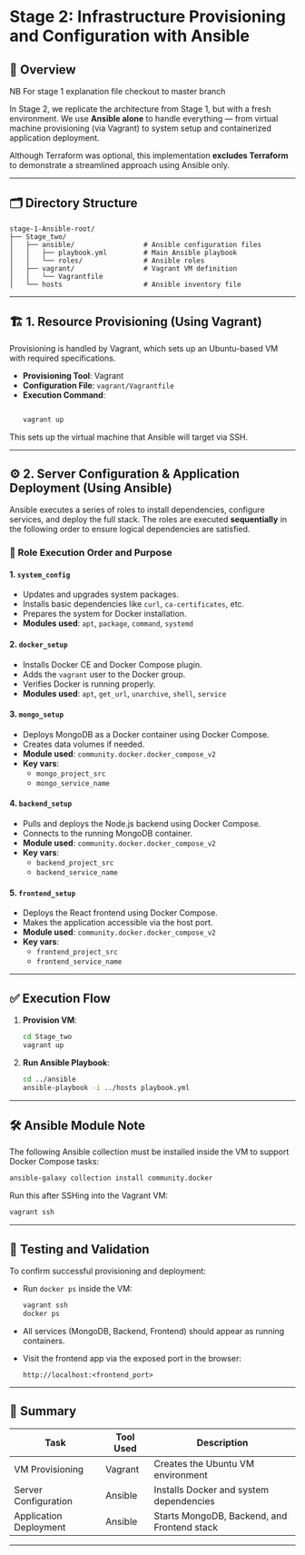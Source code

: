 # Stage 2: Infrastructure Provisioning and Configuration with Ansible

## 📘 Overview
NB For stage 1 explanation file checkout to master branch

In Stage 2, we replicate the architecture from Stage 1, but with a fresh environment. We use **Ansible alone** to handle everything — from virtual machine provisioning (via Vagrant) to system setup and containerized application deployment.

Although Terraform was optional, this implementation **excludes Terraform** to demonstrate a streamlined approach using Ansible only.

---

## 🗂 Directory Structure

```
stage-1-Ansible-root/
├── Stage_two/
│   ├── ansible/                 # Ansible configuration files
│   │   ├── playbook.yml         # Main Ansible playbook
│   │   └── roles/               # Ansible roles
│   ├── vagrant/                 # Vagrant VM definition
│   │   └── Vagrantfile
│   └── hosts                    # Ansible inventory file
```

---

## 🏗️ 1. Resource Provisioning (Using Vagrant)

Provisioning is handled by Vagrant, which sets up an Ubuntu-based VM with required specifications.

- **Provisioning Tool**: Vagrant
- **Configuration File**: `vagrant/Vagrantfile`
- **Execution Command**:
  ```bash
  
  vagrant up
  ```

This sets up the virtual machine that Ansible will target via SSH.

---

## ⚙️ 2. Server Configuration & Application Deployment (Using Ansible)

Ansible executes a series of roles to install dependencies, configure services, and deploy the full stack. The roles are executed **sequentially** in the following order to ensure logical dependencies are satisfied.

### 🔄 Role Execution Order and Purpose

#### 1. `system_config`
- Updates and upgrades system packages.
- Installs basic dependencies like `curl`, `ca-certificates`, etc.
- Prepares the system for Docker installation.
- **Modules used**: `apt`, `package`, `command`, `systemd`

#### 2. `docker_setup`
- Installs Docker CE and Docker Compose plugin.
- Adds the `vagrant` user to the Docker group.
- Verifies Docker is running properly.
- **Modules used**: `apt`, `get_url`, `unarchive`, `shell`, `service`

#### 3. `mongo_setup`
- Deploys MongoDB as a Docker container using Docker Compose.
- Creates data volumes if needed.
- **Module used**: `community.docker.docker_compose_v2`
- **Key vars**:
  - `mongo_project_src`
  - `mongo_service_name`

#### 4. `backend_setup`
- Pulls and deploys the Node.js backend using Docker Compose.
- Connects to the running MongoDB container.
- **Module used**: `community.docker.docker_compose_v2`
- **Key vars**:
  - `backend_project_src`
  - `backend_service_name`

#### 5. `frontend_setup`
- Deploys the React frontend using Docker Compose.
- Makes the application accessible via the host port.
- **Module used**: `community.docker.docker_compose_v2`
- **Key vars**:
  - `frontend_project_src`
  - `frontend_service_name`

---

## ✅ Execution Flow

1. **Provision VM**:
   ```bash
   cd Stage_two
   vagrant up
   ```

2. **Run Ansible Playbook**:
   ```bash
   cd ../ansible
   ansible-playbook -i ../hosts playbook.yml
   ```

---

## 🛠️ Ansible Module Note

The following Ansible collection must be installed inside the VM to support Docker Compose tasks:

```bash
ansible-galaxy collection install community.docker
```

Run this after SSHing into the Vagrant VM:
```bash
vagrant ssh
```

---

## 🧪 Testing and Validation

To confirm successful provisioning and deployment:

- Run `docker ps` inside the VM:
  ```bash
  vagrant ssh
  docker ps
  ```

- All services (MongoDB, Backend, Frontend) should appear as running containers.
- Visit the frontend app via the exposed port in the browser:
  ```
  http://localhost:<frontend_port>
  ```

---

## 📌 Summary

| Task                     | Tool Used | Description                                 |
|--------------------------|-----------|---------------------------------------------|
| VM Provisioning          | Vagrant   | Creates the Ubuntu VM environment           |
| Server Configuration     | Ansible   | Installs Docker and system dependencies     |
| Application Deployment   | Ansible   | Starts MongoDB, Backend, and Frontend stack |

---
